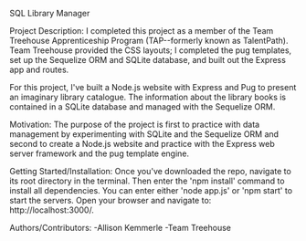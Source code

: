 SQL Library Manager

Project Description:
I completed this project as a member of the Team Treehouse Apprenticeship Program (TAP--formerly known as TalentPath). Team Treehouse provided the CSS layouts; I completed the pug templates, set up the Sequelize ORM and SQLite database, and built out the Express app and routes.

For this project, I've built a Node.js website with Express and Pug to present an imaginary library catalogue. The information about the library books is contained in a SQLite database and managed with the Sequelize ORM.     

Motivation:
The purpose of the project is first to practice with data management by experimenting with SQLite and the Sequelize ORM and second to create a Node.js website and practice with the Express web server framework and the pug template engine.

Getting Started/Installation:
Once you've downloaded the repo, navigate to its root directory in the terminal. Then enter the 'npm install' command to install all dependencies. You can enter either 'node app.js' or 'npm start' to start the servers. Open your browser and navigate to: http://localhost:3000/.  

Authors/Contributors:
-Allison Kemmerle
-Team Treehouse
